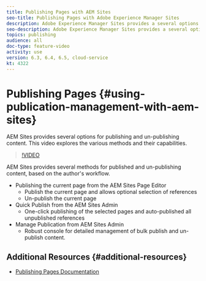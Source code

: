 ```yaml
---
title: Publishing Pages with AEM Sites
seo-title: Publishing Pages with Adobe Experience Manager Sites
description: Adobe Experience Manager Sites provides a several options for publishing and un-publishing content. This video explores the various methods and their capabilities.
seo-description: Adobe Experience Manager Sites provides a several options for publishing and un-publishing content. This video explores the various methods and their capabilities.
topics: publishing
audience: all
doc-type: feature-video
activity: use
version: 6.3, 6.4, 6.5, cloud-service
kt: 4322
---
```


# Publishing Pages {#using-publication-management-with-aem-sites}

AEM Sites provides several options for publishing and un-publishing content. This video explores the various methods and their capabilities.

>[!VIDEO](https://video.tv.adobe.com/v/32193?quality=12)

AEM Sites provides several methods for published and un-publishing content, based on the author's workflow.

* Publishing the current page from the AEM Sites Page Editor
  * Publish the current page and allows optional selection of references
  * Un-publish the current page
* Quick Publish from the AEM Sites Admin
  * One-click publishing of the selected pages and auto-published all unpublished references
* Manage Publication from AEM Sites Admin
  * Robust console for detailed management of bulk publish and un-publish content.

## Additional Resources {#additional-resources}

* [Publishing Pages Documentation](https://docs.adobe.com/content/help/en/experience-manager-65/authoring/authoring/publishing-pages.html)
